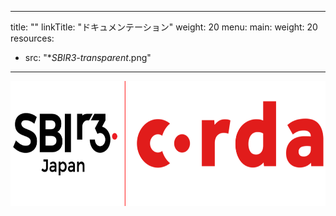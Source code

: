 
---
title: ""
linkTitle: "ドキュメンテーション"
weight: 20
menu:
  main:
    weight: 20
resources:
- src: "**SBIR3-transparent*.png"
---
<p>
<img src="logo-one.png" style="height:200px"/>
</p>